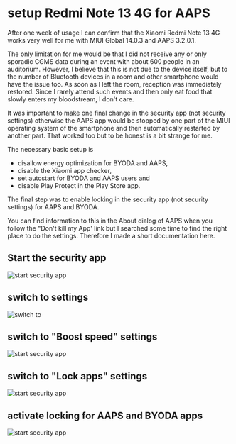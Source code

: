 # setup Redmi Note 13 4G for AAPS

After one week of usage I can confirm that the Xiaomi Redmi Note 13 4G works very well for me with MIUI Global 14.0.3 and AAPS 3.2.0.1.

The only limitation for me would be that I did not receive any or only sporadic     CGMS data during an event with about 600 people in an auditorium. However, I believe that this is not due to the device itself, but to the number of Bluetooth devices in a room and other smartphone would have the issue too. As soon as I left the room, reception was immediately restored. Since I rarely attend such events and then only eat food that slowly enters my bloodstream, I don't care.

It was important to make one final change in the security app (not security settings)  otherwise the AAPS app would be stopped by one part of the MIUI operating system of the smartphone and then automatically restarted by another part. That worked too but to be honest is a bit strange for me.

The necessary basic setup is

- disallow energy optimization for BYODA and AAPS,
- disable the Xiaomi app checker,
- set autostart for BYODA and AAPS users and
- disable Play Protect in the Play Store app.

The final step was to enable locking in the security app (not security settings) for AAPS and BYODA.

You can find information to this in the About dialog of AAPS when you follow the "Don't kill my App' link but I searched some time to find the right place to do the settings. Therefore I made a short documentation here.

## Start the security app

![start security app](./images/Screenshot_2024-02-05-09-33-08-587_com.miui.home.jpg-500x.jpg)

## switch to settings

![switch to ](./images/Screenshot_2024-02-05-09-18-52-800_com.miui.securitycenter.jpg-500x.jpg)

## switch to "Boost speed" settings

![start security app](./images/Screenshot_2024-02-05-09-19-32-467_com.miui.securitycenter.jpg-500x.jpg)

## switch to "Lock apps" settings

![start security app](./images/Screenshot_2024-02-05-09-19-57-174_com.miui.securitycenter.jpg-500x.jpg)

## activate locking for AAPS and BYODA apps

![start security app](./images/Screenshot_2024-02-05-09-20-18-324_com.miui.securitycenter.jpg-500x.jpg)
